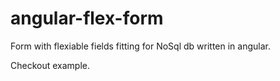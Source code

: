 # angular-flex-form
Form with flexiable fields fitting for NoSql db written in angular.

Checkout example.
